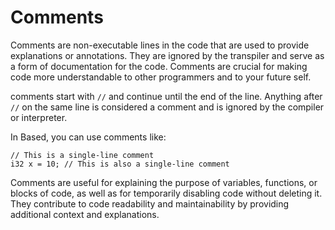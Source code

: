 # Comments

Comments are non-executable lines in the code that are used to provide explanations or annotations. They are ignored by the transpiler and serve as a form of documentation for the code. Comments are crucial for making code more understandable to other programmers and to your future self.

comments start with `//` and continue until the end of the line. Anything after `//` on the same line is considered a comment and is ignored by the compiler or interpreter.

In Based, you can use comments like:

```
// This is a single-line comment
i32 x = 10; // This is also a single-line comment
```

Comments are useful for explaining the purpose of variables, functions, or blocks of code, as well as for temporarily disabling code without deleting it. They contribute to code readability and maintainability by providing additional context and explanations.
